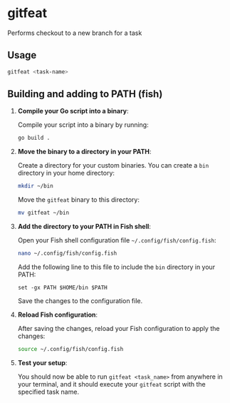 # gitfeat

Performs checkout to a new branch for a task

## Usage

```bash
gitfeat <task-name>
```

## Building and adding to PATH (fish)

1. **Compile your Go script into a binary**:

   Compile your script into a binary by running:

    ```bash
    go build .
    ```

2. **Move the binary to a directory in your PATH**:

   Create a directory for your custom binaries. You can create a `bin` directory in your home directory:

    ```bash
    mkdir ~/bin
    ```

   Move the `gitfeat` binary to this directory:

    ```bash
    mv gitfeat ~/bin
    ```

3. **Add the directory to your PATH in Fish shell**:

   Open your Fish shell configuration file `~/.config/fish/config.fish`:

    ```bash
    nano ~/.config/fish/config.fish
    ```

   Add the following line to this file to include the `bin` directory in your PATH:

    ```fish
    set -gx PATH $HOME/bin $PATH
    ```

   Save the changes to the configuration file.

4. **Reload Fish configuration**:

   After saving the changes, reload your Fish configuration to apply the changes:

    ```bash
    source ~/.config/fish/config.fish
    ```

5. **Test your setup**:

   You should now be able to run `gitfeat <task_name>` from anywhere in your terminal, and it should execute your `gitfeat` script with the specified task name.

